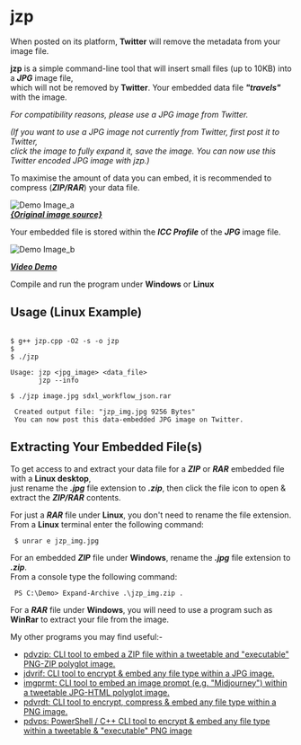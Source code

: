 # jzp

When posted on its platform, **Twitter** will remove the metadata from your image file.

**jzp** is a simple command-line tool that will insert small files (up to 10KB) into a ***JPG*** image file,  
which will not be removed by **Twitter**. Your embedded data file ***"travels"*** with the image.

*For compatibility reasons, please use a JPG image from Twitter.*

*(If you want to use a JPG image not currently from Twitter, first post it to Twitter,  
click the image to fully expand it, save the image. You can now use this Twitter encoded JPG image with jzp.)*

To maximise the amount of data you can embed, it is recommended to compress (***ZIP/RAR***) your data file.  

![Demo Image_a](https://github.com/CleasbyCode/xif/blob/main/demo_image/bottle1.jpg)   
***[{Original image source}](https://comfyanonymous.github.io/ComfyUI_examples/sdxl/)***

Your embedded file is stored within the ***ICC Profile*** of the ***JPG*** image file.  

![Demo Image_b](https://github.com/CleasbyCode/xif/blob/main/demo_image/jzp_icc.png)  

[***Video Demo***](https://youtu.be/SIMZe5Ix5Y8)

Compile and run the program under **Windows** or **Linux**  

## Usage (Linux Example)

```console

$ g++ jzp.cpp -O2 -s -o jzp
$
$ ./jzp

Usage: jzp <jpg_image> <data_file>
       jzp --info

$ ./jzp image.jpg sdxl_workflow_json.rar

 Created output file: "jzp_img.jpg 9256 Bytes"
 You can now post this data-embedded JPG image on Twitter.

```
## Extracting Your Embedded File(s)

To get access to and extract your data file for a ***ZIP*** or ***RAR*** embedded file with a **Linux desktop**,  
just rename the ***.jpg*** file extension to ***.zip***, then click the file icon to open & extract the ***ZIP/RAR*** contents.

For just a ***RAR*** file under **Linux**, you don't need to rename the file extension. From a **Linux** terminal enter the following command:

```console
 $ unrar e jzp_img.jpg
```

For an embedded ***ZIP*** file under **Windows**, rename the ***.jpg*** file extension to ***.zip***.  
From a console type the following command:

```console
 PS C:\Demo> Expand-Archive .\jzp_img.zip .
```
For a ***RAR*** file under **Windows**, you will need to use a program such as **WinRar** to extract your file from the image.

My other programs you may find useful:-  

* [pdvzip: CLI tool to embed a ZIP file within a tweetable and "executable" PNG-ZIP polyglot image.](https://github.com/CleasbyCode/pdvzip)
* [jdvrif: CLI tool to encrypt & embed any file type within a JPG image.](https://github.com/CleasbyCode/jdvrif)
* [imgprmt: CLI tool to embed an image prompt (e.g. "Midjourney") within a tweetable JPG-HTML polyglot image.](https://github.com/CleasbyCode/imgprmt)
* [pdvrdt: CLI tool to encrypt, compress & embed any file type within a PNG image.](https://github.com/CleasbyCode/pdvrdt)
* [pdvps: PowerShell / C++ CLI tool to encrypt & embed any file type within a tweetable & "executable" PNG image](https://github.com/CleasbyCode/pdvps)

##

